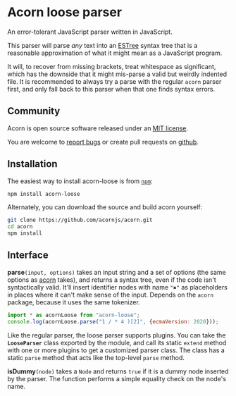 # Acorn loose parser

An error-tolerant JavaScript parser written in JavaScript.

This parser will parse _any_ text into an
[ESTree](https://github.com/estree/estree) syntax tree that is a
reasonable approximation of what it might mean as a JavaScript
program.

It will, to recover from missing brackets, treat whitespace as
significant, which has the downside that it might mis-parse a valid
but weirdly indented file. It is recommended to always try a parse
with the regular `acorn` parser first, and only fall back to this
parser when that one finds syntax errors.

## Community

Acorn is open source software released under an
[MIT license](https://github.com/acornjs/acorn/blob/master/acorn-loose/LICENSE).

You are welcome to [report
bugs](https://github.com/acornjs/acorn/issues) or create pull requests
on [github](https://github.com/acornjs/acorn).

## Installation

The easiest way to install acorn-loose is from [`npm`](https://www.npmjs.com/):

```sh
npm install acorn-loose
```

Alternately, you can download the source and build acorn yourself:

```sh
git clone https://github.com/acornjs/acorn.git
cd acorn
npm install
```

## Interface

**parse**`(input, options)` takes an input string and a set of options
(the same options as
[acorn](https://github.com/acornjs/acorn/blob/master/acorn/README.md)
takes), and returns a syntax tree, even if the code isn't
syntactically valid. It'll insert identifier nodes with name `"✖"` as
placeholders in places where it can't make sense of the input. Depends
on the `acorn` package, because it uses the same tokenizer.

```javascript
import * as acornLoose from "acorn-loose";
console.log(acornLoose.parse("1 / * 4 )[2]", {ecmaVersion: 2020}));
```

Like the regular parser, the loose parser supports plugins. You can
take the **`LooseParser`** class exported by the module, and call its
static `extend` method with one or more plugins to get a customized
parser class. The class has a static `parse` method that acts like the
top-level `parse` method.

**isDummy**`(node)` takes a `Node` and returns `true` if it is a dummy node
inserted by the parser. The function performs a simple equality check on the
node's name.
